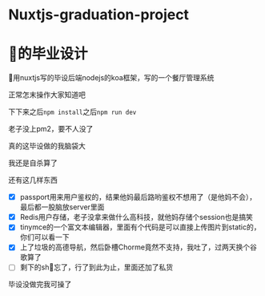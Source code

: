 # Nuxtjs-graduation-project

# 👴的毕业设计

👴用nuxtjs写的毕设后端nodejs的koa框架，写的一个餐厅管理系统

正常怎末操作大家知道吧

下下来之后```npm install```之后```npm run dev```

老子没上pm2，要不人没了

真的这毕设做的我脑袋大

我还是自杀算了

还有这几样东西

- [x] passport用来用户鉴权的，结果他妈最后路哟鉴权不想用了（是他妈不会），最后都一股脑放server里面
- [x] Redis用户存储，老子没拿来做什么高科技，就他妈存储个session也是搞笑
- [x] tinymce的一个富文本编辑器，里面有个代码是可以直接上传图片到static的，你们可以看一下
- [x] 上了垃圾的高德导航，然后卧槽Chorme竟然不支持，我吐了，过两天换个谷歌算了
- [ ] 剩下的sh👴忘了，行了到此为止，里面还加了私货

毕设没做完我可操了
